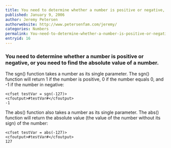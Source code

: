 ```yaml
---
title: You need to determine whether a number is positive or negative, or you need to find the absolute value of a number.
published: January 9, 2006
author: Jeremy Petersen
authorwebsite: http://www.petersenfam.com/jeremy/
categories: Numbers
permalink: You-need-to-determine-whether-a-number-is-positive-or-negative-or-you-need-to-find-the-absolute-value-of-a-number.html
entryid: 16
---
```


<h3>You need to determine whether a number is positive or negative, or you need to find the absolute value of a number.</h3>

<p>
The sgn() function takes a number as its single parameter.  The sgn() function  will return 1 if the number is positive, 0 if the number equals 0, and -1 if the number in negative:
</p>

<pre><code class="language-markup">&lt;cfset testVar = sgn(-127)&gt;
&lt;cfoutput&gt;#testVar#&lt;/cfoutput&gt;
-1
</code></pre>

<p>
The abs() function also takes a number as its single parameter.  The abs() function will return the absolute value (the value of the number without its sign)  of the number:
</p>

<pre><code class="language-markup">&lt;cfset testVar = abs(-127)&gt;
&lt;cfoutput&gt;#testVar#&lt;/cfoutput&gt;
127
</code></pre>




